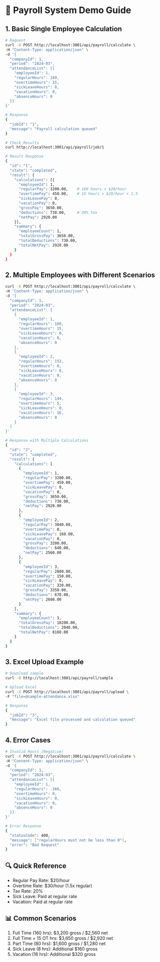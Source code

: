 # 🚀 Payroll System Demo Guide

## 1. Basic Single Employee Calculation
```bash
# Request
curl -X POST http://localhost:3001/api/payroll/calculate \
-H "Content-Type: application/json" \
-d '{
  "companyId": 1,
  "period": "2024-03",
  "attendanceList": [{
    "employeeId": 1,
    "regularHours": 160,
    "overtimeHours": 15,
    "sickLeaveHours": 0,
    "vacationHours": 0,
    "absenceHours": 0
  }]
}'

# Response
{
  "jobId": "1",
  "message": "Payroll calculation queued"
}

# Check Results
curl http://localhost:3001/api/payroll/job/1

# Result Response
{
  "id": "1",
  "state": "completed",
  "result": {
    "calculations": [{
      "employeeId": 1,
      "regularPay": 3200.00,    # 160 hours × $20/hour
      "overtimePay": 450.00,    # 15 hours × $20/hour × 1.5
      "sickLeavePay": 0,
      "vacationPay": 0,
      "grossPay": 3650.00,
      "deductions": 730.00,     # 20% tax
      "netPay": 2920.00
    }],
    "summary": {
      "employeeCount": 1,
      "totalGrossPay": 3650.00,
      "totalDeductions": 730.00,
      "totalNetPay": 2920.00
    }
  }
}
```

## 2. Multiple Employees with Different Scenarios
```bash
curl -X POST http://localhost:3001/api/payroll/calculate \
-H "Content-Type: application/json" \
-d '{
  "companyId": 1,
  "period": "2024-03",
  "attendanceList": [
    {
      "employeeId": 1,
      "regularHours": 160,
      "overtimeHours": 15,
      "sickLeaveHours": 0,
      "vacationHours": 0,
      "absenceHours": 0
    },
    {
      "employeeId": 2,
      "regularHours": 152,
      "overtimeHours": 0,
      "sickLeaveHours": 8,
      "vacationHours": 0,
      "absenceHours": 0
    },
    {
      "employeeId": 3,
      "regularHours": 144,
      "overtimeHours": 5,
      "sickLeaveHours": 0,
      "vacationHours": 16,
      "absenceHours": 0
    }
  ]
}'

# Response with Multiple Calculations
{
  "id": "2",
  "state": "completed",
  "result": {
    "calculations": [
      {
        "employeeId": 1,
        "regularPay": 3200.00,
        "overtimePay": 450.00,
        "sickLeavePay": 0,
        "vacationPay": 0,
        "grossPay": 3650.00,
        "deductions": 730.00,
        "netPay": 2920.00
      },
      {
        "employeeId": 2,
        "regularPay": 3040.00,
        "overtimePay": 0,
        "sickLeavePay": 160.00,
        "vacationPay": 0,
        "grossPay": 3200.00,
        "deductions": 640.00,
        "netPay": 2560.00
      },
      {
        "employeeId": 3,
        "regularPay": 2880.00,
        "overtimePay": 150.00,
        "sickLeavePay": 0,
        "vacationPay": 320.00,
        "grossPay": 3350.00,
        "deductions": 670.00,
        "netPay": 2680.00
      }
    ],
    "summary": {
      "employeeCount": 3,
      "totalGrossPay": 10200.00,
      "totalDeductions": 2040.00,
      "totalNetPay": 8160.00
    }
  }
}
```

## 3. Excel Upload Example
```bash
# Download sample
curl -O http://localhost:3001/api/payroll/sample

# Upload Excel
curl -X POST http://localhost:3001/api/payroll/upload \
-F "file=@sample-attendance.xlsx"

# Response
{
  "jobId": "3",
  "message": "Excel file processed and calculation queued"
}
```

## 4. Error Cases
```bash
# Invalid Hours (Negative)
curl -X POST http://localhost:3001/api/payroll/calculate \
-H "Content-Type: application/json" \
-d '{
  "companyId": 1,
  "period": "2024-03",
  "attendanceList": [{
    "employeeId": 1,
    "regularHours": -160,
    "overtimeHours": 0,
    "sickLeaveHours": 0,
    "vacationHours": 0,
    "absenceHours": 0
  }]
}'

# Error Response
{
  "statusCode": 400,
  "message": ["regularHours must not be less than 0"],
  "error": "Bad Request"
}
```

## 🔍 Quick Reference
- Regular Pay Rate: $20/hour
- Overtime Rate: $30/hour (1.5x regular)
- Tax Rate: 20%
- Sick Leave: Paid at regular rate
- Vacation: Paid at regular rate

## 📊 Common Scenarios
1. Full Time (160 hrs): $3,200 gross / $2,560 net
2. Full Time + 15 OT hrs: $3,650 gross / $2,920 net
3. Part Time (80 hrs): $1,600 gross / $1,280 net
4. Sick Leave (8 hrs): Additional $160 gross
5. Vacation (16 hrs): Additional $320 gross

